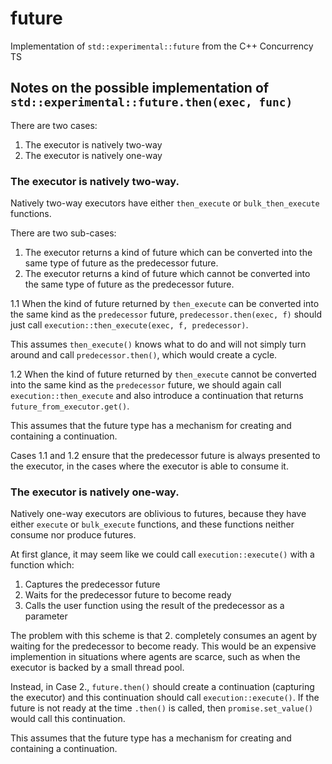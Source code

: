 # future
Implementation of `std::experimental::future` from the C++ Concurrency TS

## Notes on the possible implementation of `std::experimental::future.then(exec, func)`

There are two cases:

  1. The executor is natively two-way
  2. The executor is natively one-way

### The executor is natively two-way.
  
Natively two-way executors have either `then_execute` or `bulk_then_execute` functions.

There are two sub-cases:

  1. The executor returns a kind of future which can be converted into the same type of future as the predecessor future.
  2. The executor returns a kind of future which cannot be converted into the same type of future as the predecessor future.

1.1 When the kind of future returned by `then_execute` can be converted into the same kind as the `predecessor` future, `predecessor.then(exec, f)` should just call `execution::then_execute(exec, f, predecessor)`.

This assumes `then_execute()` knows what to do and will not simply turn around and call `predecessor.then()`, which would create a cycle.

1.2 When the kind of future returned by `then_execute` cannot be converted into the same kind as the `predecessor` future, we should again call `execution::then_execute` and also introduce a continuation that returns `future_from_executor.get()`.

This assumes that the future type has a mechanism for creating and containing a continuation.

Cases 1.1 and 1.2 ensure that the predecessor future is always presented to the executor, in the cases where the executor is able to consume it.

### The executor is natively one-way.

Natively one-way executors are oblivious to futures, because they have either `execute` or `bulk_execute` functions, and these functions neither consume nor produce futures.

At first glance, it may seem like we could call `execution::execute()` with a function which:

  1. Captures the predecessor future
  2. Waits for the predecessor future to become ready
  3. Calls the user function using the result of the predecessor as a parameter

The problem with this scheme is that 2. completely consumes an agent by waiting for the predecessor to become ready. This would be an expensive implemention in situations where agents are scarce, such as when the executor is backed by a small thread pool.

Instead, in Case 2., `future.then()` should create a continuation (capturing the executor) and this continuation should call `execution::execute()`. If the future is not ready at the time `.then()` is called, then `promise.set_value()` would call this continuation.

This assumes that the future type has a mechanism for creating and containing a continuation.

